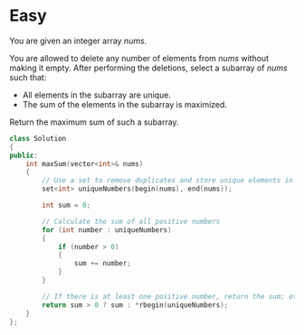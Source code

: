 # Easy

You are given an integer array $nums$.

You are allowed to delete any number of elements from $nums$ without making it empty. After performing the deletions, select a subarray of $nums$ such that:

- All elements in the subarray are unique.
- The sum of the elements in the subarray is maximized.

Return the maximum sum of such a subarray.

```cpp
class Solution 
{
public:
    int maxSum(vector<int>& nums) 
    {
        // Use a set to remove duplicates and store unique elements in sorted order
        set<int> uniqueNumbers(begin(nums), end(nums));

        int sum = 0;

        // Calculate the sum of all positive numbers
        for (int number : uniqueNumbers) 
        {
            if (number > 0) 
            {
                sum += number;
            }
        }

        // If there is at least one positive number, return the sum; otherwise, return the largest number
        return sum > 0 ? sum : *rbegin(uniqueNumbers);
    }
};
```
